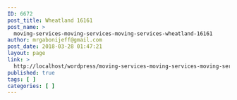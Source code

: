 ```yaml
---
ID: 6672
post_title: Wheatland 16161
post_name: >
  moving-services-moving-services-moving-services-wheatland-16161
author: mrgabonijeff@gmail.com
post_date: 2018-03-28 01:47:21
layout: page
link: >
  http://localhost/wordpress/moving-services-moving-services-moving-services-wheatland-16161/
published: true
tags: [ ]
categories: [ ]
---
```

